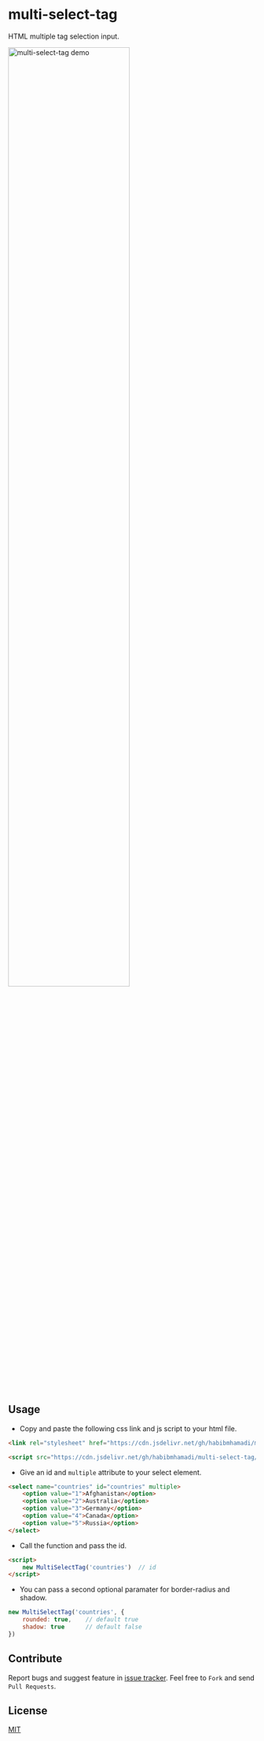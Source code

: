 # multi-select-tag

HTML multiple tag selection input.

<img src="https://firebasestorage.googleapis.com/v0/b/flutterapp-5c015.appspot.com/o/demo_images%2Fmult-tag-select.png?alt=media&token=90fc1411-e9ad-4bcb-89ef-7ab92ab3f491" style="width:70%" alt="multi-select-tag demo" />

## Usage


- Copy and paste the following css link and js script to your html file.
```html
<link rel="stylesheet" href="https://cdn.jsdelivr.net/gh/habibmhamadi/multi-select-tag/dist/css/multi-select-tag.css">
```
```html
<script src="https://cdn.jsdelivr.net/gh/habibmhamadi/multi-select-tag/dist/js/multi-select-tag.js"></script>
```


 - Give an id and `multiple` attribute to your select element.
```html
<select name="countries" id="countries" multiple>
    <option value="1">Afghanistan</option>
    <option value="2">Australia</option>
    <option value="3">Germany</option>
    <option value="4">Canada</option>
    <option value="5">Russia</option>
</select>
```


 - Call the function and pass the id.
```html
<script>
    new MultiSelectTag('countries')  // id
</script>
```


- You can pass a second optional paramater for border-radius and shadow.

```javascript
new MultiSelectTag('countries', {
    rounded: true,    // default true
    shadow: true      // default false
})
```


## Contribute

Report bugs and suggest feature in [issue tracker](https://github.com/habibmhamadi/multi-select-tag/issues). Feel free to `Fork` and send `Pull Requests`.


## License

[MIT](https://github.com/habibmhamadi/multi-select-tag/blob/main/LICENSE)